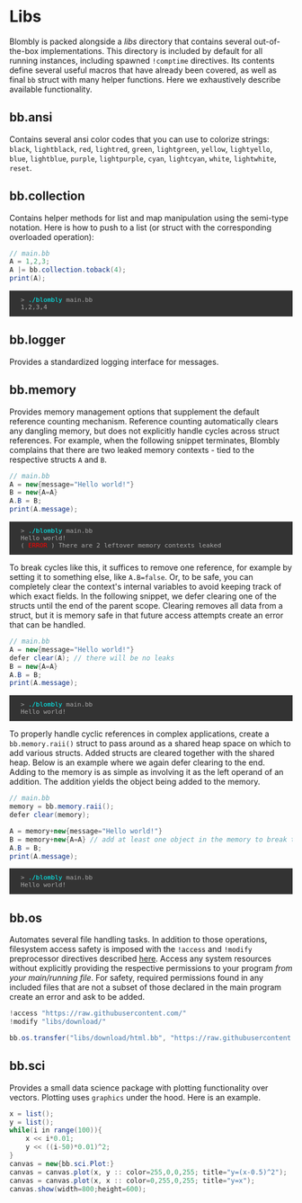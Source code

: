 # Libs
Blombly is packed alongside a *libs* directory that contains several out-of-the-box implementations.
This directory is included by default for all running instances, including spawned `!comptime` directives.
Its contents define several useful macros that have already been covered, as well as final `bb` struct
with many helper functions. Here we exhaustively describe available functionality.

## bb.ansi

Contains several ansi color codes that you can use to colorize strings:
`black`, `lightblack`, `red`, `lightred`, `green`, `lightgreen`, `yellow`, `lightyello`, `blue`, `lightblue`, `purple`, `lightpurple`, `cyan`, `lightcyan`, `white`, `lightwhite`, `reset`.

## bb.collection

Contains helper methods for list and map manipulation using the semi-type notation. 
Here is how to push to a list (or struct with the corresponding overloaded operation):

```java
// main.bb
A = 1,2,3;
A |= bb.collection.toback(4);
print(A);
```

<pre style="font-size: 80%;background-color: #333; color: #AAA; padding: 10px 20px;">
> <span style="color: cyan;">./blombly</span> main.bb
1,2,3,4
</pre>

## bb.logger

Provides a standardized logging interface for messages.

## bb.memory

Provides memory management options that supplement the default reference counting mechanism.
Reference counting automatically clears any dangling memory, but does not explicitly handle
cycles across struct references. For example, when the following snippet terminates, Blombly
complains that there are two leaked memory contexts - tied to the respective structs `A` and `B`.

```java
// main.bb
A = new{message="Hello world!"}
B = new{A=A}
A.B = B;
print(A.message);
```

<pre style="font-size: 80%;background-color: #333; color: #AAA; padding: 10px 20px; overflow-x: auto;">
> <span style="color: cyan;">./blombly</span> main.bb
Hello world!
(<span style="color: red;"> ERROR </span>) There are 2 leftover memory contexts leaked
</pre>


To break cycles like this, it suffices to remove one reference, for example by setting it
to something else, like `A.B=false`. Or, to be safe, you can completely clear the context's
internal variables to avoid keeping track of which exact fields. In the following snippet,
we defer clearing one of the structs until the end of the parent scope. Clearing
removes all data from a struct, but it is memory safe in that future access attempts create
an error that can be handled.

```java
// main.bb
A = new{message="Hello world!"}
defer clear(A); // there will be no leaks
B = new{A=A}
A.B = B;
print(A.message);
```

<pre style="font-size: 80%;background-color: #333; color: #AAA; padding: 10px 20px;">
> <span style="color: cyan;">./blombly</span> main.bb
Hello world!
</pre>


To properly handle cyclic references in complex applications, create a
`bb.memory.raii()` struct to pass around as a shared heap space on which to add various structs. 
Added structs are cleared together with the shared heap. Below is an example where we
again defer clearing to the end. Adding to the memory is as simple as involving it as the
left operand of an addition. The addition yields the object being added to the memory.

```java
// main.bb
memory = bb.memory.raii();
defer clear(memory);

A = memory+new{message="Hello world!"}
B = memory+new{A=A} // add at least one object in the memory to break the cyclic reference.
A.B = B;
print(A.message);
```

<pre style="font-size: 80%;background-color: #333; color: #AAA; padding: 10px 20px;">
> <span style="color: cyan;">./blombly</span> main.bb
Hello world!
</pre>

## bb.os

Automates several file handling tasks. In addition to those operations,
filesystem access safety is imposed with the `!access` and `!modify` preprocessor
directives described [here](../basics/io.md). Access any system resources without explicitly
providing the respective permissions to your program *from your main/running file*.
For safety, required permissions found in any included files that are not a subset of those
declared in the main program create an error and ask to be added.


```java
!access "https://raw.githubusercontent.com/"
!modify "libs/download/"

bb.os.transfer("libs/download/html.bb", "https://raw.githubusercontent.com/maniospas/Blombly/refs/heads/main/libs/html.bb");
```

## bb.sci

Provides a small data science package with plotting functionality over vectors.
Plotting uses `graphics` under the hood. Here is an example.

```java
x = list();
y = list();
while(i in range(100)){
    x << i*0.01;
    y << ((i-50)*0.01)^2;
}
canvas = new{bb.sci.Plot:}
canvas = canvas.plot(x, y :: color=255,0,0,255; title="y=(x-0.5)^2");
canvas = canvas.plot(x, x :: color=0,255,0,255; title="y=x");
canvas.show(width=800;height=600);
```